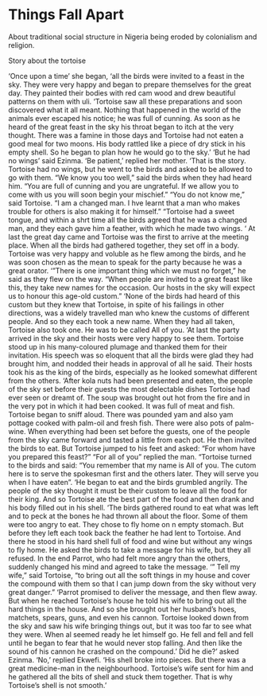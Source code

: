# Things Fall Apart

About traditional social structure in Nigeria being eroded by colonialism and religion.

Story about the tortoise

‘Once upon a time’ she began, ‘all the birds were invited to a feast in the sky. They were very happy and began to prepare themselves for the great day. They painted their bodies with red cam wood and drew beautiful patterns on them with uli.
‘Tortoise saw all these preparations and soon discovered what it all meant. Nothing that happened in the world of the animals ever escaped his notice; he was full of cunning. As soon as he heard of the great feast in the sky his throat began to itch at the very thought. There was a famine in those days and Tortoise had not eaten a good meal for two moons. His body rattled like a piece of dry stick in his empty shell. So he began to plan how he would go to the sky.’
‘But he had no wings’ said Ezinma.
‘Be patient,’ replied her mother. ‘That is the story. Tortoise had no wings, but he went to the birds and asked to be allowed to go with them.
“We know you too well,” said the birds when they had heard him. “You are full of cunning and you are ungrateful. If we allow you to come with us you will soon begin your mischief.”
“You do not know me,” said Tortoise. “I am a changed man. I hve learnt that a man who makes trouble for others is also making it for himself.”
“Tortoise had a sweet tongue, and within a shrt time all the birds agreed that he was a changed man, and they each gave him a feather, with which he made two wings.
‘ At last the great day came and Tortoise was the first to arrive at the meeting place. When all the birds had gathered together, they set off in a body. Tortoise was very happy and voluble as he flew among the birds, and he was soon chosen as the mean to speak for the party because he was a great orator.
‘”There is one important thing which we must no forget,” he said as they flew on the way. “When people are invited to a great feast like this, they take new names for the occasion. Our hosts in the sky will expect us to honour this age-old custom.”
‘None of the birds had heard of this custom but they knew that Tortoise, in spite of his failings in other directions, was a widely travelled man who knew the customs of different people. And so they each took a new name. When they had all taken, Tortoise also took one. He was to be called All of you.
‘At last the party arrived in the sky and their hosts were very happy to see them. Tortoise stood up in his many-coloured plumage and thanked them for their invitation. His speech was so eloquent that all the birds were glad they had brought him, and nodded their heads in approval of all he said. Their hosts took his as the king of the birds, especially as he looked somewhat different from the others.
‘After kola nuts had been presented and eaten, the people of the sky set before their guests the most delectable dishes Tortoise had ever seen or dreamt of. The soup was brought out hot from the fire and in the very pot in which it had been cooked. It was full of meat and fish. Tortoise began to sniff aloud. There was pounded yam and also yam pottage cooked with palm-oil and fresh fish. There were also pots of palm-wine. When everything had been set before the guests, one of the people from the sky came forward and tasted a little from each pot. He then invited the birds to eat. But Tortoise jumped to his feet and asked: “For whom have you prepared this feast?”
“For all of you” replied the man.
“Tortoise turned to the birds and said: “You remember that my name is All of you. The cutom here is to serve the spokesman first and the others later. They will serve you when I have eaten”.
‘He began to eat and the birds grumbled angrily. The people of the sky thought it must be their custom to leave all the food for their king. And so Tortoise ate the best part of the food and then drank and his body filled out in his shell.
‘The birds gathered round to eat what was left and to peck at the bones he had thrown all about the floor. Some of them were too angry to eat. They chose to fly home on n empty stomach. But before they left each took back the feather he had lent to Tortoise. And there he stood in his hard shell full of food and wine but without any wings to fly home. He asked the birds to take a message for his wife, but they all refused. In the end Parrot, who had felt more angry than the others, suddenly changed his mind and agreed to take the message.
‘” Tell my wife,” said Tortoise, “to bring out all the soft things in my house and cover the compound with them so that I can jump down from the sky without very great danger.”
‘Parrot promised to deliver the message, and then flew away. But when he reached Tortoise’s house he told his wife to bring out all the hard things in the house. And so she brought out her husband’s hoes, matchets, spears, guns, and even his cannon. Tortoise looked down from the sky and saw his wife bringing things out, but it was too far to see what they were. When al seemed ready he let himself go. He fell and fell and fell until he began to fear that he would never stop falling. And then like the sound of his cannon he crashed on the compound.’
Did he die?’ asked Ezinma.
‘No,’ replied Ekwefi. ‘His shell broke into pieces. But there was a great medicine-man in the neighbourhood. Tortoise’s wife sent for him and he gathered all the bits of shell and stuck them together. That is why Tortoise’s shell is not smooth.’
